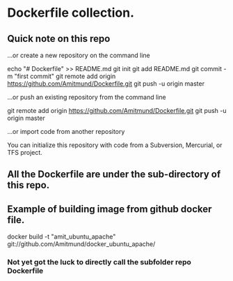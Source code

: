 # Dockerfile collection.

## Quick note on this repo

…or create a new repository on the command line

echo "# Dockerfile" >> README.md
git init
git add README.md
git commit -m "first commit"
git remote add origin https://github.com/Amitmund/Dockerfile.git
git push -u origin master

…or push an existing repository from the command line

git remote add origin https://github.com/Amitmund/Dockerfile.git
git push -u origin master

…or import code from another repository

You can initialize this repository with code from a Subversion, Mercurial, or TFS project.

## All the Dockerfile are under the sub-directory of this repo.


## Example of building image from github docker file.
docker build -t "amit_ubuntu_apache" git://github.com/Amitmund/docker_ubuntu_apache/
### Not yet got the luck to directly call the subfolder repo Dockerfile

